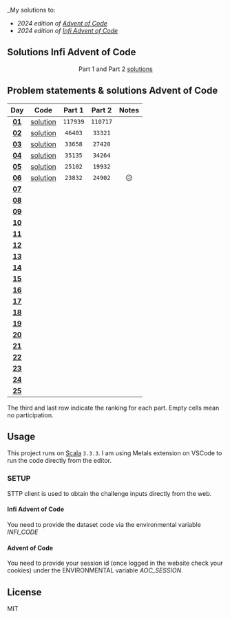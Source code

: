 _My solutions to:

* _2024 edition of [Advent of Code](https://adventofcode.com/2024)_
* _2024 edition of [Infi Advent of Code](https://aoc.infi.nl/2024)_

## Solutions Infi Advent of Code
<div align="center">

  Part 1 and Part 2 [solutions](src/main/scala/infiAdventOfCode/Infi.scala)

</div>

## Problem statements & solutions Advent of Code

<div align="center">

  | Day | Code | Part 1 | Part 2 | Notes |
  |:---:|:---:|:---:|:---:|:--:|
  | **[01](https://adventofcode.com/2021/day/1)** | [solution](src/main/scala/adventofcode/Day01.scala) | `117939` | `110717` |  |
  | **[02](https://adventofcode.com/2021/day/2)** | [solution](src/main/scala/adventofcode/Day02.scala) | `46403` | `33321` |  |
  | **[03](https://adventofcode.com/2021/day/3)** | [solution](src/main/scala/adventofcode/Day03.scala) | `33658` | `27420` |  |
  | **[04](https://adventofcode.com/2021/day/4)** | [solution](src/main/scala/adventofcode/Day04.scala) | `35135` | `34264` |  |
  | **[05](https://adventofcode.com/2021/day/5)** | [solution](src/main/scala/adventofcode/Day05.scala) | `25102` | `19932` |  |
  | **[06](https://adventofcode.com/2021/day/6)** | [solution](src/main/scala/adventofcode/Day06.scala) | `23832` | `24902` | 😥 |
  | **[07](https://adventofcode.com/2021/day/7)** | [](src/main/scala/adventofcode/Day07.scala) |  |  |  |
  | **[08](https://adventofcode.com/2021/day/8)** | [](src/main/scala/adventofcode/Day08.scala) |  |  |  |
  | **[09](https://adventofcode.com/2021/day/9)** | [](src/main/scala/adventofcode/Day09.scala) |  |  |  |
  | **[10](https://adventofcode.com/2021/day/10)** | [](src/main/scala/adventofcode/Day10.scala) |  |  |  |
  | **[11](https://adventofcode.com/2021/day/11)** | [](src/main/scala/adventofcode/Day11.scala) |  |  |  |
  | **[12](https://adventofcode.com/2021/day/12)** | [](src/main/scala/adventofcode/Day12.scala) |  |  |  |
  | **[13](https://adventofcode.com/2021/day/13)** | [](src/main/scala/adventofcode/Day13.scala) |  |  |  |
  | **[14](https://adventofcode.com/2021/day/14)** | [](src/main/scala/adventofcode/Day14.scala) |  |  |  |
  | **[15](https://adventofcode.com/2021/day/15)** | [](src/main/scala/adventofcode/Day15.scala) |  |  |  |
  | **[16](https://adventofcode.com/2021/day/16)** | [](src/main/scala/adventofcode/Day16.scala) |  |  |  |
  | **[17](https://adventofcode.com/2021/day/17)** | [](src/main/scala/adventofcode/Day17.scala) |  |  |  |
  | **[18](https://adventofcode.com/2021/day/18)** | [](src/main/scala/adventofcode/Day18.scala) |  |  |  |
  | **[19](https://adventofcode.com/2021/day/19)** | [](src/main/scala/adventofcode/Day19.scala) |  |  |  |
  | **[20](https://adventofcode.com/2021/day/20)** | [](src/main/scala/adventofcode/Day20.scala) |  |  |  |
  | **[21](https://adventofcode.com/2021/day/21)** | [](src/main/scala/adventofcode/Day21.scala) |  |  |  |
  | **[22](https://adventofcode.com/2021/day/22)** | [](src/main/scala/adventofcode/Day22.scala) |  |  |  |
  | **[23](https://adventofcode.com/2021/day/23)** | [](src/main/scala/adventofcode/Day23.scala) |  |  |  |
  | **[24](https://adventofcode.com/2021/day/24)** | [](src/main/scala/adventofcode/Day24.scala) |  |  |  |
  | **[25](https://adventofcode.com/2021/day/25)** | [](src/main/scala/adventofcode/Day25.scala) |  |  |  |

</div>

The third and last row indicate the ranking for each part. Empty cells mean no participation.


## Usage

This project runs on [Scala](https://scala-lang.org) `3.3.3`.
I am using Metals extension on VSCode to run the code directly from the editor. 

### SETUP
STTP client is used to obtain the challenge inputs directly from the web. 

#### Infi Advent of Code
You need to provide the dataset code via the environmental variable *INFI_CODE*

#### Advent of Code
You need to provide your session id (once logged in the website check your cookies) under the ENVIRONMENTAL variable *AOC_SESSION*.

## License

MIT
